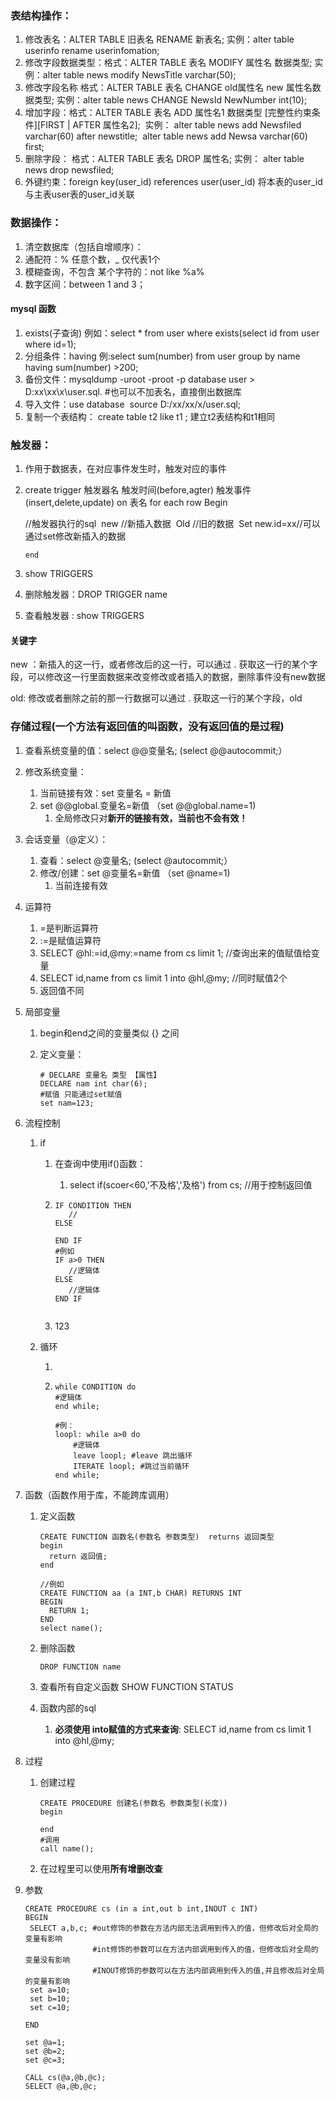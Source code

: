 ### 表结构操作：

1. 修改表名：ALTER TABLE 旧表名 RENAME 新表名;
     实例：alter table userinfo rename userinfomation;
2. 修改字段数据类型：格式：ALTER TABLE 表名 MODIFY 属性名 数据类型;
     实例：alter table news modify NewsTitle varchar(50);
3. 修改字段名称 格式：ALTER TABLE 表名 CHANGE  old属性名  new 属性名数据类型;
     实例：alter table news CHANGE  NewsId  NewNumber  int(10);
4. 增加字段：格式：ALTER TABLE 表名 ADD 属性名1 数据类型 [完整性约束条件][FIRST | AFTER 属性名2];
   ​    实例： alter table news add Newsfiled varchar(60) after newstitle;
   ​          alter table news add Newsa varchar(60) first;
5. 删除字段： 格式：ALTER TABLE 表名 DROP 属性名;
      实例： alter table news drop newsfiled;
6. 外键约束：foreign key(user_id) references user(user_id)
     将本表的user_id与主表user表的user_id关联

### 数据操作：

1. 清空数据库（包括自增顺序）：
2. 通配符：% 任意个数，_ 仅代表1个
3. 模糊查询，不包含 某个字符的：not like %a%
4. 数字区间：between 1 and 3；

#### mysql 函数

1. exists(子查询) 例如：select * from user where exists(select id from user where id=1);
2. 分组条件：having 例:select sum(number) from user group by name having sum(number) >200;
3. 备份文件：mysqldump -uroot -proot -p database user > D:xx\xx\x\user.sql. #也可以不加表名，直接倒出数据库
4. 导入文件：use database
   ​	  source D:/xx/xx/x/user.sql;
5. 复制一个表结构： create table t2 like t1 ;  建立t2表结构和t1相同

### 触发器：

1. 作用于数据表，在对应事件发生时，触发对应的事件

2. create trigger  触发器名 触发时间(before,agter)  触发事件(insert,delete,update) on 表名 for each row  Begin

      //触发器执行的sql
      ​    new //新插入数据
      ​    Old //旧的数据
      ​    Set new.id=xx//可以通过set修改新插入的数据

       end

3. show TRIGGERS

4. 删除触发器：DROP TRIGGER name

5. 查看触发器 : show TRIGGERS

#### 关键字

new ：新插入的这一行，或者修改后的这一行，可以通过 . 获取这一行的某个字段，可以修改这一行里面数据来改变修改或者插入的数据，删除事件没有new数据

old: 修改或者删除之前的那一行数据可以通过 . 获取这一行的某个字段，old

### 存储过程(一个方法有返回值的叫函数，没有返回值的是过程)

1. 查看系统变量的值：select  @@变量名;  (select  @@autocommit;）

2. 修改系统变量：

   1. 当前链接有效：set 变量名 = 新值
   2. set  @@global.变量名=新值 （set  @@global.name=1)
      1. 全局修改只对**新开的链接有效，当前也不会有效！**

3. 会话变量（@定义）：

   1. 查看：select  @变量名;  (select  @autocommit;）
   2. 修改/创建：set  @变量名=新值 （set  @name=1)
      1. 当前连接有效

4. 运算符

   1.  =是判断运算符
   2.  :=是赋值运算符
      1. SELECT @hl:=id,@my:=name from cs limit 1;  //查询出来的值赋值给变量
      2. SELECT id,name from cs limit 1 into @hl,@my;  //同时赋值2个
      3. 返回值不同

5. 局部变量

   1. begin和end之间的变量类似 {} 之间

   2. 定义变量：

      ```mysql
      # DECLARE 变量名 类型 【属性】
      DECLARE nam int char(6);
      #赋值 只能通过set赋值
      set nam=123;
      ```

6. 流程控制

   1. if

      1. 在查询中使用if()函数：

         1. select if(scoer<60,'不及格','及格')  from cs;  //用于控制返回值

      2. ```mysql
         IF CONDITION THEN
         	//
         ELSE
         
         END IF
         #例如
         IF a>0 THEN
         	//逻辑体
         ELSE
         	//逻辑体
         END IF
         
         
         ```

      3. 123

   2. 循环

      1. 

      2. ```mysql
         while CONDITION do
         #逻辑体
         end while;
         
         #例：
         loopl: while a>0 do
             #逻辑体
             leave loopl; #leave 跳出循环
             ITERATE loopl; #跳过当前循环
         end while;
         ```

7. 函数（函数作用于库，不能跨库调用）

   1. 定义函数

      ```mysql
      CREATE FUNCTION 函数名(参数名 参数类型)  returns 返回类型
      begin
      	return 返回值;
      end
      
      //例如
      CREATE FUNCTION aa (a INT,b CHAR) RETURNS INT
      BEGIN
      	RETURN 1;
      END
      select name();
      
      ```

   2. 删除函数

      ```mysql
      DROP FUNCTION name
      ```

   3. 查看所有自定义函数  SHOW FUNCTION STATUS

   4. 函数内部的sql

      1. **必须使用 into赋值的方式来查询**: SELECT id,name from cs limit 1 into @hl,@my;

8. 过程

   1. 创建过程

      ```mysql
      CREATE PROCEDURE 创建名(参数名 参数类型(长度))
      begin
      	
      end
      #调用
      call name();
      ```

   2. 在过程里可以使用**所有增删改查**

9. 参数

   ```mysql
   CREATE PROCEDURE cs (in a int,out b int,INOUT c INT)
   BEGIN
   	SELECT a,b,c; #out修饰的参数在方法内部无法调用到传入的值，但修改后对全局的变量有影响
   				  #int修饰的参数可以在方法内部调用到传入的值，但修改后对全局的变量没有影响
   				  #INOUT修饰的参数可以在方法内部调用到传入的值,并且修改后对全局的变量有影响
   	set a=10;
   	set b=10;
   	set c=10;
   	
   END
   
   set @a=1;
   set @b=2;
   set @c=3;
   
   CALL cs(@a,@b,@c);
   SELECT @a,@b,@c;
   
   
   ```
